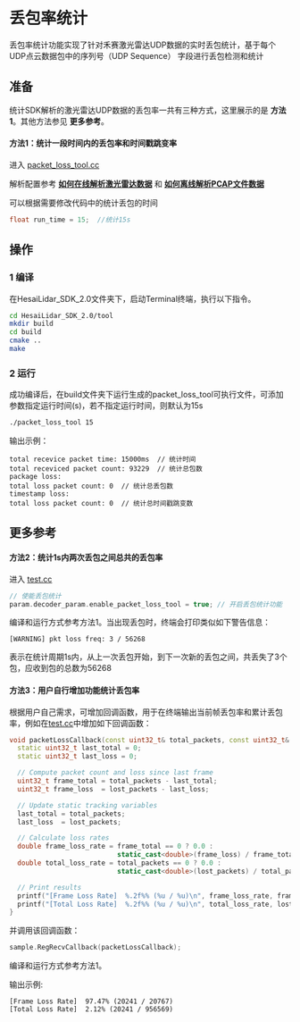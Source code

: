 # 丢包率统计
丢包率统计功能实现了针对禾赛激光雷达UDP数据的实时丢包统计，基于每个UDP点云数据包中的序列号（UDP Sequence） 字段进行丢包检测和统计


## 准备
统计SDK解析的激光雷达UDP数据的丢包率一共有三种方式，这里展示的是 **方法1**。其他方法参见 **更多参考**。

#### 方法1：统计一段时间内的丢包率和时间戳跳变率
进入 [packet_loss_tool.cc](../tool/packet_loss_tool.cc)

解析配置参考 **[如何在线解析激光雷达数据](docs/parsing_lidar_data_online_CN.md)** 和 **[如何离线解析PCAP文件数据](docs/parsing_pcap_file_data_offline_CN.md)**

可以根据需要修改代码中的统计丢包的时间
```cpp
float run_time = 15;  //统计15s
```

## 操作
### 1 编译
在HesaiLidar_SDK_2.0文件夹下，启动Terminal终端，执行以下指令。
```bash
cd HesaiLidar_SDK_2.0/tool
mkdir build
cd build
cmake ..
make
```

### 2 运行
成功编译后，在build文件夹下运行生成的packet_loss_tool可执行文件，可添加参数指定运行时间(s)，若不指定运行时间，则默认为15s
```bash
./packet_loss_tool 15
```
输出示例：
```log
total recevice packet time: 15000ms  // 统计时间
total receviced packet count: 93229  // 统计总包数
package loss: 
total loss packet count: 0  // 统计总丢包数  
timestamp loss: 
total loss packet count: 0  // 统计总时间戳跳变数
```


## 更多参考
#### 方法2：统计1s内两次丢包之间总共的丢包率
进入 [test.cc](../test/test.cc)
```cpp
// 使能丢包统计
param.decoder_param.enable_packet_loss_tool = true; // 开启丢包统计功能
```
编译和运行方式参考方法1。当出现丢包时，终端会打印类似如下警告信息：
```log
[WARNING] pkt loss freq: 3 / 56268
```
表示在统计周期1s内，从上一次丢包开始，到下一次新的丢包之间，共丢失了3个包，应收到包的总数为56268

#### 方法3：用户自行增加功能统计丢包率
根据用户自己需求，可增加回调函数，用于在终端输出当前帧丢包率和累计丢包率，例如在[test.cc](../test/test.cc)中增加如下回调函数：
```cpp
void packetLossCallback(const uint32_t& total_packets, const uint32_t& lost_packets) {
  static uint32_t last_total = 0;
  static uint32_t last_loss = 0;

  // Compute packet count and loss since last frame
  uint32_t frame_total = total_packets - last_total;
  uint32_t frame_loss  = lost_packets - last_loss;

  // Update static tracking variables
  last_total = total_packets;
  last_loss  = lost_packets;

  // Calculate loss rates
  double frame_loss_rate = frame_total == 0 ? 0.0 :
                           static_cast<double>(frame_loss) / frame_total * 100.0;
  double total_loss_rate = total_packets == 0 ? 0.0 :
                           static_cast<double>(lost_packets) / total_packets * 100.0;

  // Print results
  printf("[Frame Loss Rate]  %.2f%% (%u / %u)\n", frame_loss_rate, frame_loss, frame_total);
  printf("[Total Loss Rate]  %.2f%% (%u / %u)\n", total_loss_rate, lost_packets, total_packets);
}
```
并调用该回调函数：
```cpp
sample.RegRecvCallback(packetLossCallback);
```
编译和运行方式参考方法1。

输出示例:
```log
[Frame Loss Rate]  97.47% (20241 / 20767)
[Total Loss Rate]  2.12% (20241 / 956569)
```

